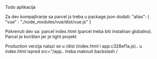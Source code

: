 Todo aplikacija


Za dev kompajliranje sa parcel js treba u package.json dodati: "alias": { "vue" : "./node_modules/vue/dist/vue.js" }

Pokrenuti dev sa: parcel index.html  (parcel treba biti instaliran globalno). Parcel je korišten jer je light projekt 

Production verzija nalazi se u /dist (index.html i app.c328ef1a.js).. u index.html ispred src="/app.. treba maknuti backslash /